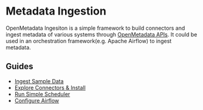 # Metadata Ingestion

OpenMetadata Ingesiton is a simple framework to build connectors and ingest metadata of various systems through [OpenMetadata APIs](https://docs.open-metadata.org/v/docs/openmetadata-apis/apis).
It could be used in an orchestration framework(e.g. Apache Airflow) to ingest metadata.


## Guides

* [Ingest Sample Data](install/metadata-ingestion/ingest-sample-data.md)
* [Explore Connectors & Install](install/metadata-ingestion/connectors/README.md)
* [Run Simple Scheduler](install/metadata-ingestion/scheduler.md)
* [Configure Airflow](install/metadata-ingestion/airflow.md)